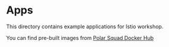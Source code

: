 # Apps
This directory contains example applications for Istio workshop.

You can find pre-built images from [Polar Squad Docker Hub](https://hub.docker.com/r/polarsquad/)
